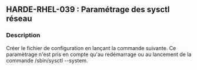 ## HARDE-RHEL-039 : Paramétrage des sysctl réseau

### Description

Créer le fichier de configuration en lançant la commande suivante. Ce paramètrage n'est pris en compte qu'au redémarrage ou au lancement de la commande /sbin/sysctl --system. 


